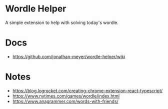 # Wordle Helper

A simple extension to help with solving today's wordle.

# Docs

- https://github.com/jonathan-meyer/wordle-helper/wiki

# Notes

- https://blog.logrocket.com/creating-chrome-extension-react-typescript/
- https://www.nytimes.com/games/wordle/index.html
- https://www.anagrammer.com/words-with-friends/
